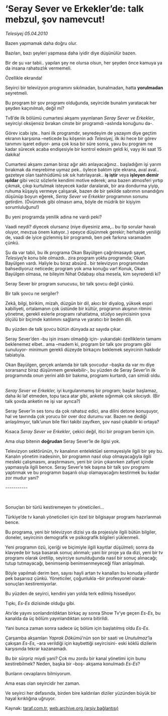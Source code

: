 # ‘Seray Sever ve Erkekler’de: talk mebzul, şov namevcut!

*Telesiyej 05.04.2010*

<div class="yazi"><p>Bazen yapmamak daha doğru olur.</p>
<p>Bazıları, bazı şeyleri yapmasa daha iyidir diye düşünülür bazen.</p>
<p>Bir de şu var tabii.. yapılan şey ne olursa olsun, her şeyden önce kamuya ya da insana rahatsızlık vermemeli.</p>
<p>Özellikle ekranda!</p>
<p>Seyirci bir televizyon programını sıkılmadan, bunalmadan, hatta <b>yorulmadan</b> seyretmeli.</p>
<p>Bu program bir şov programı olduğunda, seyircide bunalım yaratacak her şeyden kaçınılmalı, değil mi?</p>
<p>Tv8’de ilk bölümü cumartesi akşamı yayınlanan <i>Seray Sever ve Erkekler</i>, seyirciyi oksijensiz bırakan cinste bir programdı –aslında konuğunu da-. </p>
<p>Görev icabı işte.. hani ilk programdır, seyredeyim de yazayım diye geçtim ekranın karşısına –neticede bu köşenin adı <i>Telesiyej</i>, ilk iki hece bir görev tanımını işaret ediyor- ama çok kısa bir süre sonra, yavu bu program ne kadar sürecek acaba endişesiyle bir kontrol edesim geldi ki, vayy iki saat 15 dakika! </p>
<p>Cumartesi akşamı zaman biraz ağır aktı anlayacağınız.. başladığım işi yarım bırakmak da meşrebime uymaz pek.. öylece baktım işte ekrana, aval aval.. gazeteye olan taahhüdümü sık sık hatırlayarak.. <b>iş iştir</b> veya <b>işleyen demir ışıldar</b> gibi veciz sözlerle kendimi motive ederek; ama bazen atmosferi yırtıp çıkmak, çıkıp kurtulmak isteyecek kadar daralarak, bir ara dondurma yiyip, ruhuma küşayiş vermeye çalışarak, bazen de bir şekilde sabrımın sınandığını düşünüp boyun eğerek,<i> Seray Sever ve Erkekler</i> programının sonunu getirdim. (Övünmek gibi olmasın ama, böyle de müdrik bir kişiyim sorumluluğunu!)</p>
<p>Bu yeni programda yenilik adına ne vardı peki? </p>
<p>Vaadi neydi? diyecek olursanız (niye diyesiniz ama,.. bu tip sorular havalı oluyor, mevzua önem katıyor..) epeyce düşünmek gerekir; herhalde yeniliği de, vaadi de iyice gizlenmiş bir programdı, ben pek farkına varamadım çünkü. </p>
<p>Şu da var tabii, bu ilk programa Okan Bayülgen çağrılmasaydı şayet, <i>Telesiyej</i>’e konu bile olmazdı.. zira program yoktu programda; Okan Bayülgen vardı. Haliyle bu biraz absürd.. bir televizyon programından bahsediyoruz neticede; program yok ama konuğu var! Konuk, Okan Bayülgen olmasa, ne bileyim Nihat Odabaşı olsa mesela, kim seyrederdi ki?</p>
<p>Seray Sever bir program sunucusu, bir talk şovcu değil çünkü. </p>
<p>Bir talk şovcu ne sergiler?</p>
<p>Zekâ, bilgi, birikim, mizah, düzgün bir dil, akıcı bir diyalog, yüksek espri kabiliyeti, ortalamanın çok üstünde bir kültür, programın akışının ritmini yönetme, gerekli eslerle programı rahatlatma, stüdyo seyircisinin şova ölçülü bir biçimde katılımını sağlama ve yaratıcı bir beden dili.</p>
<p>Bu yüzden de talk şovcu bütün dünyada az sayıda çıkar.</p>
<p>Seray Sever’den –bu işin insanı olmadığı için- yukarıdaki özelliklerin tamamı beklenemez elbet.. ama –madem ki, program bir talk şov programı gibi sunuluyor- minimum gerekli düzeyde birkaçını beklemek seyircinin hakkıdır tabiatıyla.</p>
<p>Okan Bayülgen, gerçek anlamda bir talk şovcudur –başka da var mı diye sorarsanız biraz düşünmem gerekebilir-, bu yüzden de Seray Sever’in ilk programında onun yerini aldı bir bakıma, programı kurtardı, can simidi oldu.</p>
<p><i><br/>Seray Sever ve Erkekler,</i> iyi kurgulanmamış bir program; başlar başlamaz, daha iki laf etmeden, topu taca atar gibi, ankete sığınmak çok sıkıcıydı. (Bir talk şovda anketin ne işi var ayrıca?)</p>
<p>Seray Sever’in ses tonu da çok rahatsız edici, ana dilini detone konuşuyor, hal ve tavrında çok yorucu bir over doz durumu var. Bazen ne dediği anlaşılmıyor, talk’unun bile fikri takibi zayıfken, şov nasıl çıkabilir ki ortaya?</p>
<p>Kısaca <i>Seray Sever ve Erkekler</i>, çekici değil, itici bir program benim için. </p>
<p>Ama olup bitenin <b>doğrudan </b>Seray Sever’le de ilgisi yok.</p>
<p>Televizyon sektörünün, tv kanalının entelektüel sermayesiyle ilgili bir şey bu. Kanalın yönetim iradesinin, bir programın nasıl olup olmayacağıyla ilgili mesleki çalışmasını, araştırmasını, yeni bir ürün çıkarırken zafiyet içinde yapmasıyla ilgili bence. Seray Sever’e tek başına bir talk şov programı yaptırmak ve bu programın başarılı olup olamayacağını kestirmek bu kadar zor mudur yani?</p>
<p>-----------</p>
<p><b> </b></p>
Sonuçları bir türlü kestiremeyen tv yöneticileri...

<p>Türkiye’de tv kanalı yöneticileri için özel bir bilgisayar programı hazırlanmalı bence.</p>
<p>Bu programa, yeni bir televizyon dizisi ya da projesiyle ilgili bütün bilgiler, doneler, seyircinin demografik ve psikografik bilgileri yüklenmeli. </p>
<p>Yeni programın özü, içeriği ve biçimiyle ilgili kayıtlar düşülmeli; sonra da klavyede bir tuşa basarak sonuç alınmalı; yani bir proje ya da dizi, yeni bir tv programı olarak üretilip, seyirciye sunulduğunda nasıl bir sonuç alınacağı; tutup tutmayacağı, benimsenip benimsenmeyeceği filan anlaşılmalı.</p>
<p>Böyle yapılmalı derim ben, sayısı hayli artan tv kanalları bu konuda yıllardır pek başarısız çünkü. Yöneticiler, çoğunlukla –bir profesyonel olarak- sonuçları kestiremiyorlar. </p>
<p>Bu yüzden de seyirci, kendini yarı yolda terk edilmiş hissediyor.</p>
<p>Tıpkı, <i>Es-Es</i> dizisinde olduğu gibi.</p>
<p>Atv’de yayını sonlandırıldıktan birkaç ay sonra Show Tv’ye geçen<i> Es-Es</i>, bu kanalda da üç bölüm yayınlandıktan sonra bitirildi.</p>
<p>Yani bunca zaman sonra sadece üç bölüm için başlatılmış oldu <i>Es-Es</i>.</p>
<p>Çarşamba akşamları <i>Yaprak Dökümü</i>’nün son bir saati ve <i>Unutulmaz</i>’la çakışan <i>Es-Es</i>, –ara verildiği için kaybettiği seyircisini- eski köklü dizilerin karşısında tekrar kazanamadı.</p>
<p>Bu bir sürpriz miydi yani? Çok mu zordu bir kanal yönetimi için bunu kestirebilmek? Neden, başka bir –boş- akşama konulmadı <i>Es-Es</i>?</p>
<p>Bunların cevaplarını bilmiyorum.</p>
<p>Ama esas olan seyircidir her zaman.</p>
<p>Ve seyirci her defasında, birden bire kaldırılan diziler yüzünden büyük bir hayal kırıklığına uğruyor.</p></div>

Kaynak: [taraf.com.tr](http://www.taraf.com.tr:80/makale/10771.htm), [web.archive.org (arşiv bağlantısı)](http://web.archive.org/web/20100407121344/http://www.taraf.com.tr:80/makale/10771.htm)
